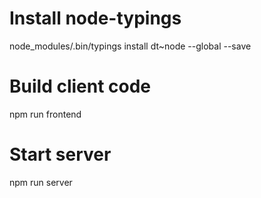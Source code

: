 # Install node-typings
node_modules/.bin/typings install dt~node --global --save

# Build client code
npm run frontend

# Start server
npm run server
